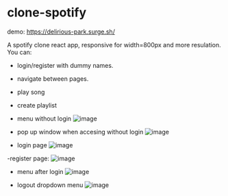 # clone-spotify

demo: https://delirious-park.surge.sh/

A spotify clone react app, responsive for width=800px and more resulation. You can:
- login/register with dummy names.
- navigate between pages. 
- play song
- create playlist

- menu without login
![image](https://user-images.githubusercontent.com/103778738/210561700-1d2fd029-8136-41ab-a510-fa9153642ef1.png)

- pop up window when accesing without login
![image](https://user-images.githubusercontent.com/103778738/210561515-9f8fcacf-e8c3-4fa9-ba65-96f9ed8f2d0e.png)

- login page
![image](https://user-images.githubusercontent.com/103778738/210561798-1bdd2f3a-a33f-4a8a-a84b-c462e8074282.png)

-register page:
![image](https://user-images.githubusercontent.com/103778738/210561866-e6ed407f-eb79-4d32-82b0-417581121e9b.png)

- menu after login
![image](https://user-images.githubusercontent.com/103778738/210562009-4999159d-2b72-4496-b6fb-d561d1b8b6b4.png)

- logout dropdown menu
![image](https://user-images.githubusercontent.com/103778738/210562127-f49deb1b-df3d-4c94-b767-4a02de3a6502.png)
